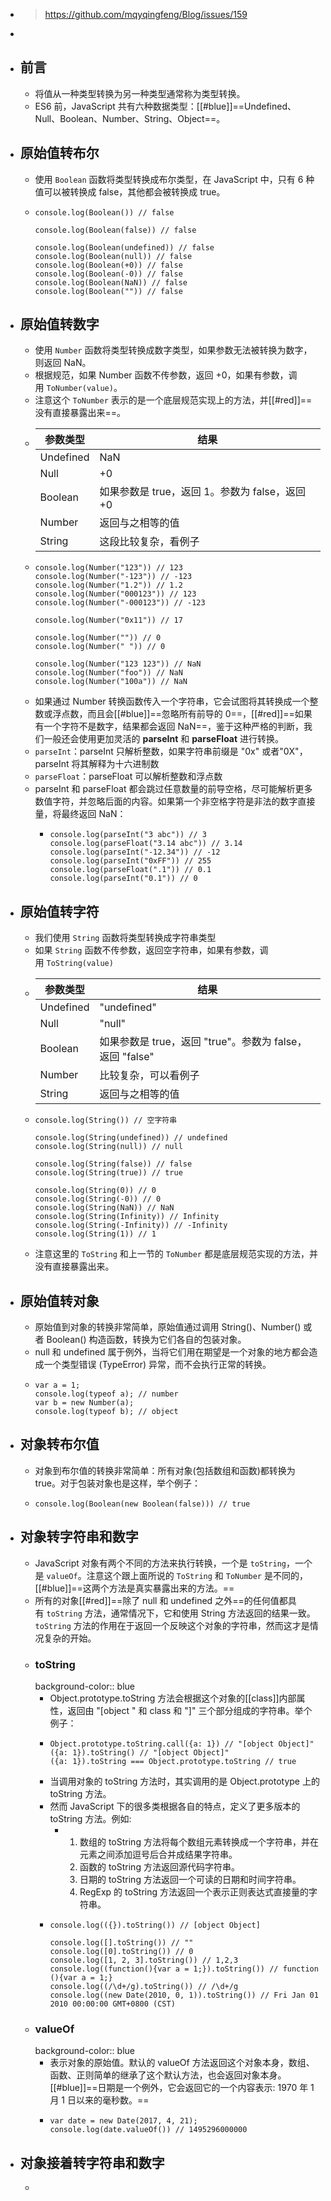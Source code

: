 - > https://github.com/mqyqingfeng/Blog/issues/159
-
- ## 前言
	- 将值从一种类型转换为另一种类型通常称为类型转换。
	- ES6 前，JavaScript 共有六种数据类型：[[#blue]]==Undefined、Null、Boolean、Number、String、Object==。
- ## 原始值转布尔
	- 使用 `Boolean` 函数将类型转换成布尔类型，在 JavaScript 中，只有 6 种值可以被转换成 false，其他都会被转换成 true。
	- ```
	  console.log(Boolean()) // false
	  
	  console.log(Boolean(false)) // false
	  
	  console.log(Boolean(undefined)) // false
	  console.log(Boolean(null)) // false
	  console.log(Boolean(+0)) // false
	  console.log(Boolean(-0)) // false
	  console.log(Boolean(NaN)) // false
	  console.log(Boolean("")) // false
	  ```
- ## 原始值转数字
	- 使用 `Number` 函数将类型转换成数字类型，如果参数无法被转换为数字，则返回 NaN。
	- 根据规范，如果 Number 函数不传参数，返回 +0，如果有参数，调用 `ToNumber(value)`。
	- 注意这个 `ToNumber` 表示的是一个底层规范实现上的方法，并[[#red]]==没有直接暴露出来==。
	- |参数类型|结果|
	  |--|--|
	  |Undefined	|NaN|
	  |Null|+0|
	  |Boolean|如果参数是 true，返回 1。参数为 false，返回 +0|
	  |Number|返回与之相等的值|
	  |String|这段比较复杂，看例子|
	- ```
	  console.log(Number("123")) // 123
	  console.log(Number("-123")) // -123
	  console.log(Number("1.2")) // 1.2
	  console.log(Number("000123")) // 123
	  console.log(Number("-000123")) // -123
	  
	  console.log(Number("0x11")) // 17
	  
	  console.log(Number("")) // 0
	  console.log(Number(" ")) // 0
	  
	  console.log(Number("123 123")) // NaN
	  console.log(Number("foo")) // NaN
	  console.log(Number("100a")) // NaN
	  ```
	- 如果通过 Number 转换函数传入一个字符串，它会试图将其转换成一个整数或浮点数，而且会[[#blue]]==忽略所有前导的 0==，[[#red]]==如果有一个字符不是数字，结果都会返回 NaN==，鉴于这种严格的判断，我们一般还会使用更加灵活的 **parseInt** 和 **parseFloat** 进行转换。
	- `parseInt`：parseInt 只解析整数，如果字符串前缀是 "0x" 或者"0X"，parseInt 将其解释为十六进制数
	- `parseFloat`：parseFloat 可以解析整数和浮点数
	- parseInt 和 parseFloat 都会跳过任意数量的前导空格，尽可能解析更多数值字符，并忽略后面的内容。如果第一个非空格字符是非法的数字直接量，将最终返回 NaN：
		- ```
		  console.log(parseInt("3 abc")) // 3
		  console.log(parseFloat("3.14 abc")) // 3.14
		  console.log(parseInt("-12.34")) // -12
		  console.log(parseInt("0xFF")) // 255
		  console.log(parseFloat(".1")) // 0.1
		  console.log(parseInt("0.1")) // 0
		  ```
- ## 原始值转字符
	- 我们使用 `String` 函数将类型转换成字符串类型
	- 如果 `String` 函数不传参数，返回空字符串，如果有参数，调用 `ToString(value)`
	- |参数类型|结果|
	  |--|--|
	  |Undefined|"undefined"|
	  |Null|"null"|
	  |Boolean|如果参数是 true，返回 "true"。参数为 false，返回 "false"|
	  |Number|比较复杂，可以看例子|
	  |String|返回与之相等的值|
	- ```
	  console.log(String()) // 空字符串
	  
	  console.log(String(undefined)) // undefined
	  console.log(String(null)) // null
	  
	  console.log(String(false)) // false
	  console.log(String(true)) // true
	  
	  console.log(String(0)) // 0
	  console.log(String(-0)) // 0
	  console.log(String(NaN)) // NaN
	  console.log(String(Infinity)) // Infinity
	  console.log(String(-Infinity)) // -Infinity
	  console.log(String(1)) // 1
	  ```
	- 注意这里的 `ToString` 和上一节的 `ToNumber` 都是底层规范实现的方法，并没有直接暴露出来。
- ## 原始值转对象
	- 原始值到对象的转换非常简单，原始值通过调用 String()、Number() 或者 Boolean() 构造函数，转换为它们各自的包装对象。
	- null 和 undefined 属于例外，当将它们用在期望是一个对象的地方都会造成一个类型错误 (TypeError) 异常，而不会执行正常的转换。
	- ```
	  var a = 1;
	  console.log(typeof a); // number
	  var b = new Number(a);
	  console.log(typeof b); // object
	  ```
- ## 对象转布尔值
	- 对象到布尔值的转换非常简单：所有对象(包括数组和函数)都转换为 true。对于包装对象也是这样，举个例子：
	- ```
	  console.log(Boolean(new Boolean(false))) // true
	  ```
- ## 对象转字符串和数字
	- JavaScript 对象有两个不同的方法来执行转换，一个是 `toString`，一个是 `valueOf`。注意这个跟上面所说的 `ToString` 和 `ToNumber` 是不同的，[[#blue]]==这两个方法是真实暴露出来的方法。==
	- 所有的对象[[#red]]==除了 null 和 undefined 之外==的任何值都具有 `toString` 方法，通常情况下，它和使用 String 方法返回的结果一致。`toString` 方法的作用在于返回一个反映这个对象的字符串，然而这才是情况复杂的开始。
	- ### toString
	  background-color:: blue
		- Object.prototype.toString 方法会根据这个对象的[[class]]内部属性，返回由 "[object " 和 class 和 "]" 三个部分组成的字符串。举个例子：
		- ```
		  Object.prototype.toString.call({a: 1}) // "[object Object]"
		  ({a: 1}).toString() // "[object Object]"
		  ({a: 1}).toString === Object.prototype.toString // true
		  ```
		- 当调用对象的 toString 方法时，其实调用的是 Object.prototype 上的 toString 方法。
		- 然而 JavaScript 下的很多类根据各自的特点，定义了更多版本的 toString 方法。例如:
			- 1. 数组的 toString 方法将每个数组元素转换成一个字符串，并在元素之间添加逗号后合并成结果字符串。
			  2. 函数的 toString 方法返回源代码字符串。
			  3. 日期的 toString 方法返回一个可读的日期和时间字符串。
			  4. RegExp 的 toString 方法返回一个表示正则表达式直接量的字符串。
		- ```
		  console.log(({}).toString()) // [object Object]
		  
		  console.log([].toString()) // ""
		  console.log([0].toString()) // 0
		  console.log([1, 2, 3].toString()) // 1,2,3
		  console.log((function(){var a = 1;}).toString()) // function (){var a = 1;}
		  console.log((/\d+/g).toString()) // /\d+/g
		  console.log((new Date(2010, 0, 1)).toString()) // Fri Jan 01 2010 00:00:00 GMT+0800 (CST)
		  ```
	- ### valueOf
	  background-color:: blue
		- 表示对象的原始值。默认的 valueOf 方法返回这个对象本身，数组、函数、正则简单的继承了这个默认方法，也会返回对象本身。[[#blue]]==日期是一个例外，它会返回它的一个内容表示: 1970 年 1 月 1 日以来的毫秒数。==
		- ```
		  var date = new Date(2017, 4, 21);
		  console.log(date.valueOf()) // 1495296000000
		  ```
- ## 对象接着转字符串和数字
	-